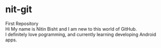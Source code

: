 # nit-git
First Repository
<br>
Hi My name is Nitin Bisht and I am new to this world of GitHub. 
<br>
I definitely love pogramming, and currently learning developing Android apps.
